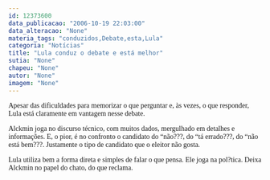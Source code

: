 ```yaml
---
id: 12373600
data_publicacao: "2006-10-19 22:03:00"
data_alteracao: "None"
materia_tags: "conduzidos,Debate,esta,Lula"
categoria: "Notícias"
title: "Lula conduz o debate e está melhor"
sutia: "None"
chapeu: "None"
autor: "None"
imagem: "None"
---
```

<p><P><FONT face=Verdana>Apesar das dificuldades para memorizar o que perguntar e, às vezes, o que responder, Lula está claramente em vantagem nesse debate.</FONT></P></p>
<p><P><FONT face=Verdana>Alckmin joga no discurso técnico, com muitos dados, mergulhado em detalhes e informações. E, o pior, é no confronto o candidato do “não???, do “tá errado???, do “não está bem???. Justamente o tipo de candidato que o eleitor não gosta.</FONT></P></p>
<p><P><FONT face=Verdana>Lula utiliza bem a forma direta e simples de falar o que pensa. Ele joga na pol?tica. Deixa Alckmin no papel do chato, do que reclama.</FONT></P> </p>

